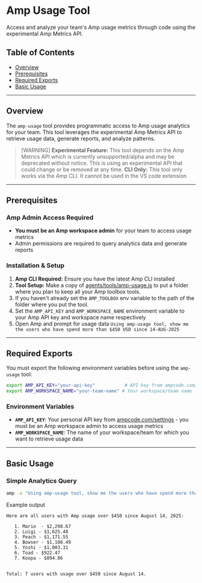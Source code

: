 # Amp Usage Tool 

Access and analyze your team's Amp usage metrics through code using the experimental Amp Metrics API.

## Table of Contents

- [Overview](#overview)
- [Prerequisites](#prerequisites)
- [Required Exports](#required-exports)
- [Basic Usage](#basic-usage)

---

## Overview

The `amp-usage` tool provides programmatic access to Amp usage analytics for your team. This tool leverages the experimental Amp Metrics API to retrieve usage data, generate reports, and analyze patterns.

> [WARNING]
> **Experimental Feature:** This tool depends on the Amp Metrics API which is currently unsupported/alpha and may be deprecated without notice. This is using an experimental API that could change or be removed at any time.
> **CLI Only:** This tool only works via the Amp CLI. It cannot be used in the VS code extension
---

## Prerequisites

### Amp Admin Access Required

- **You must be an Amp workspace admin** for your team to access usage metrics
- Admin permissions are required to query analytics data and generate reports

### Installation & Setup

1. **Amp CLI Required:** Ensure you have the latest Amp CLI installed
2. **Tool Setup:** Make a copy of [agents/tools/amp-usage.js](../../agents/tools/amp-usage.js) to put a folder where you plan to keep all your Amp toolbox tools. 
3. If you haven't already set the `AMP_TOOLBOX` env variable to the path of the folder where you put the tool.
3. Set the `AMP_API_KEY` and `AMP_WORKSPACE_NAME` environment variable to your Amp API key and workspace name respectively
4. Open Amp and prompt for usage data  `Using amp-usage tool, show me the users who have spend more than $450 USD since 14-AUG-2025`

---

## Required Exports

You must export the following environment variables before using the `amp-usage` tool:

```bash
export AMP_API_KEY="your-api-key"           # API key from ampcode.com/settings (admin required)
export AMP_WORKSPACE_NAME="your-team-name" # Your workspace/team name
```

### Environment Variables

- **`AMP_API_KEY`**: Your personal API key from [ampcode.com/settings](https://ampcode.com/settings) - you must be an Amp workspace admin to access usage metrics
- **`AMP_WORKSPACE_NAME`**: The name of your workspace/team for which you want to retrieve usage data

---

## Basic Usage

### Simple Analytics Query

```bash
amp -x "Using amp-usage tool, show me the users who have spend more than $450 USD since 14-AUG-2025
```


Example output 

```text
Here are all users with Amp usage over $450 since August 14, 2025:

   1. Mario  - $2,298.67
   2. Luigi - $1,625.48
   3. Peach - $1,171.55
   4. Bowser - $1,108.49
   5. Yoshi - $1,003.31
   6. Toad - $922.47
   7. Koopa - $894.86


Total: 7 users with usage over $450 since August 14.
```
